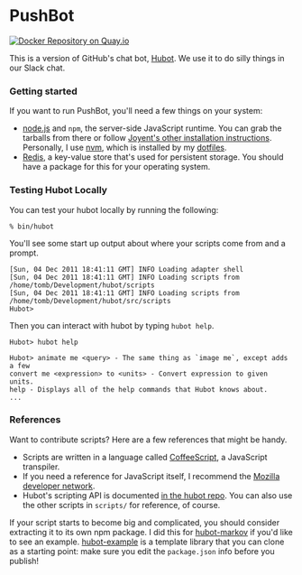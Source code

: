 # PushBot

[![Docker Repository on Quay.io](https://quay.io/repository/smashwilson/pushbot/status "Docker Repository on Quay.io")](https://quay.io/repository/smashwilson/pushbot)

This is a version of GitHub's chat bot, [Hubot](https://hubot.github.com/). We use it to do silly things in our Slack chat.

### Getting started

If you want to run PushBot, you'll need a few things on your system:

 * [node.js](http://nodejs.org/) and `npm`, the server-side JavaScript runtime. You can grab the tarballs from there or follow [Joyent's other installation instructions](https://www.joyent.com/blog/installing-node-and-npm). Personally, I use [nvm](https://github.com/creationix/nvm), which is installed by my [dotfiles](https://github.com/smashwilson/dotfiles/blob/master/script/ansible/reusable/nvm.yml).
 * [Redis](http://redis.io/), a key-value store that's used for persistent storage. You should have a package for this for your operating system.

### Testing Hubot Locally

You can test your hubot locally by running the following:

    % bin/hubot

You'll see some start up output about where your scripts come from and a
prompt.

    [Sun, 04 Dec 2011 18:41:11 GMT] INFO Loading adapter shell
    [Sun, 04 Dec 2011 18:41:11 GMT] INFO Loading scripts from /home/tomb/Development/hubot/scripts
    [Sun, 04 Dec 2011 18:41:11 GMT] INFO Loading scripts from /home/tomb/Development/hubot/src/scripts
    Hubot>

Then you can interact with hubot by typing `hubot help`.

    Hubot> hubot help

    Hubot> animate me <query> - The same thing as `image me`, except adds a few
    convert me <expression> to <units> - Convert expression to given units.
    help - Displays all of the help commands that Hubot knows about.
    ...

### References

Want to contribute scripts? Here are a few references that might be handy.

 * Scripts are written in a language called [CoffeeScript](http://coffeescript.org/), a JavaScript transpiler.
 * If you need a reference for JavaScript itself, I recommend the [Mozilla developer network](https://developer.mozilla.org/en-US/docs/Web/JavaScript).
 * Hubot's scripting API is documented [in the hubot repo](https://github.com/github/hubot/blob/master/docs/scripting.md). You can also use the other scripts in `scripts/` for reference, of course.

If your script starts to become big and complicated, you should consider extracting it to its own npm package. I did this for [hubot-markov](https://github.com/smashwilson/hubot-markov) if you'd like to see an example. [hubot-example](https://github.com/hubot-scripts/hubot-example) is a template library that you can clone as a starting point: make sure you edit the `package.json` info before you publish!
